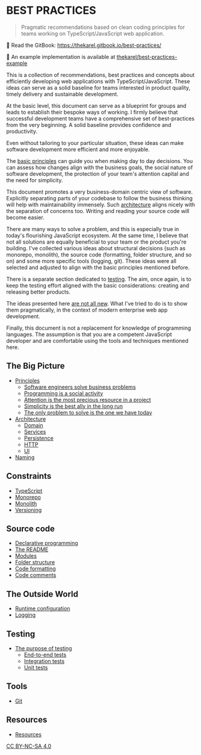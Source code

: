 # BEST PRACTICES

> Pragmatic recommendations based on clean coding principles for teams working on TypeScript/JavaScript web application.

📖 Read the GitBook: https://thekarel.gitbook.io/best-practices/

📌 An example implementation is available at [thekarel/best-practices-example](https://github.com/thekarel/best-practices-example)

This is a collection of recommendations, best practices and concepts about efficiently developing web applications with TypeScript/JavaScript. These ideas can serve as a solid baseline for teams interested in product quality, timely delivery and sustainable development.

At the basic level, this document can serve as a blueprint for groups and leads to establish their bespoke ways of working. I firmly believe that successful development teams have a comprehensive set of best-practices from the very beginning. A solid baseline provides confidence and productivity.

Even without tailoring to your particular situation, these ideas can make software development more efficient and more enjoyable.

The [basic principles](./principles/principles.md) can guide you when making day to day decisions. You can assess how changes align with the business goals, the social nature of software development, the protection of your team's attention capital and the need for simplicity.

This document promotes a very business-domain centric view of software. Explicitly separating parts of your codebase to follow the business thinking will help with maintainability immensely. Such [architecture](./architecture/architecture.md) aligns nicely with the separation of concerns too. Writing and reading your source code will become easier.

There are many ways to solve a problem, and this is especially true in today's flourishing JavaScript ecosystem. At the same time, I believe that not all solutions are equally beneficial to your team or the product you're building. I've collected various ideas about structural decisions (such as monorepo, monolith), the source code (formatting, folder structure, and so on) and some more specific tools (logging, git). These ideas were all selected and adjusted to align with the basic principles mentioned before.

There is a separate section dedicated to [testing](./testing/purpose.md). The aim, once again, is to keep the testing effort aligned with the basic considerations: creating and releasing better products.

The ideas presented here [are not all new](resources.md). What I've tried to do is to show them pragmatically, in the context of modern enterprise web app development.

Finally, this document is not a replacement for knowledge of programming languages. The assumption is that you are a competent JavaScript developer and are comfortable using the tools and techniques mentioned here.

## The Big Picture

* [Principles](principles/principles.md)
    * [Software engineers solve business problems](principles/business.md)
    * [Programming is a social activity](principles/social.md)
    * [Attention is the most precious resource in a project](principles/attention.md)
    * [Simplicity is the best ally in the long run](principles/simple.md)
    * [The only problem to solve is the one we have today](principles/today.md)
* [Architecture](architecture/architecture.md)
    * [Domain](architecture/domain.md)
    * [Services](architecture/services.md)
    * [Persistence](architecture/persistence.md)
    * [HTTP](architecture/http.md)
    * [UI](architecture/ui.md)
* [Naming](naming.md)

## Constraints

* [TypeScript](typescript.md)
* [Monorepo](monorepo.md)
* [Monolith](monolith.md)
* [Versioning](versioning.md)

## Source code

* [Declarative programming](declarative.md)
* [The README](theReadme.md)
* [Modules](modules.md)
* [Folder structure](folderStructure.md)
* [Code formatting](codeFormatting.md)
* [Code comments](comments.md)

## The Outside World

* [Runtime configuration](configuration.md)
* [Logging](logging.md)

## Testing

* [The purpose of testing](testing/purpose.md)
    * [End-to-end tests](testing/e2e.md)
    * [Integration tests](testing/integration.md)
    * [Unit tests](testing/unit.md)

## Tools

* [Git](git.md)

## Resources

* [Resources](resources.md)

[CC BY-NC-SA 4.0](https://creativecommons.org/licenses/by-nc-sa/4.0/)
